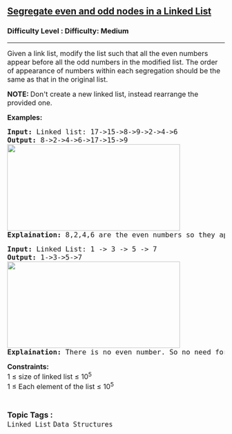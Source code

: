 <h2><a href="https://www.geeksforgeeks.org/problems/segregate-even-and-odd-nodes-in-a-linked-list5035/0">Segregate even and odd nodes in a Linked List</a></h2><h3>Difficulty Level : Difficulty: Medium</h3><hr><div class="problems_problem_content__Xm_eO"><p><span style="font-size: 12pt;">Given a link list, modify the list such that all the even numbers appear before all the odd numbers in the modified list. The order of appearance of numbers within each segregation should be the same as that in the original list.</span></p>
<p><span style="font-size: 12pt;"><strong>NOTE:&nbsp;</strong>Don't create a new linked list, instead rearrange the provided one.</span></p>
<p><span style="font-size: 12pt;"><strong>Examples:</strong></span></p>
<pre><span style="font-size: 12pt;"><strong>Input: </strong>Linked list: 17-&gt;15-&gt;8-&gt;9-&gt;2-&gt;4-&gt;6
<strong>Output:</strong> 8-&gt;2-&gt;4-&gt;6-&gt;17-&gt;15-&gt;9<br><img src="https://media.geeksforgeeks.org/img-practice/prod/addEditProblem/705390/Web/Other/blobid0_1722066819.png" width="400" height="200"></span><br><span style="font-size: 12pt;"><strong>Explaination:</strong> 8,2,4,6 are the even numbers so they appear first and 17,15,9 are odd numbers that appear later.</span></pre>
<pre><span style="font-size: 12pt;"><strong>Input: </strong>Linked List: 1 -&gt; 3 -&gt; 5 -&gt; 7
<strong>Output:</strong> 1-&gt;3-&gt;5-&gt;7<br><img src="https://media.geeksforgeeks.org/img-practice/prod/addEditProblem/705390/Web/Other/blobid2_1722066889.png" width="400" height="200"><br><strong>Explaination:</strong> There is no even number. So no need for modification.</span></pre>
<p><span style="font-size: 12pt;"><strong>Constraints:</strong><br>1 ≤ size of linked list ≤ 10<sup>5</sup><br>1 ≤ Each element of the list ≤ 10<sup>5</sup></span></p></div><br><p><span style=font-size:18px><strong>Topic Tags : </strong><br><code>Linked List</code>&nbsp;<code>Data Structures</code>&nbsp;